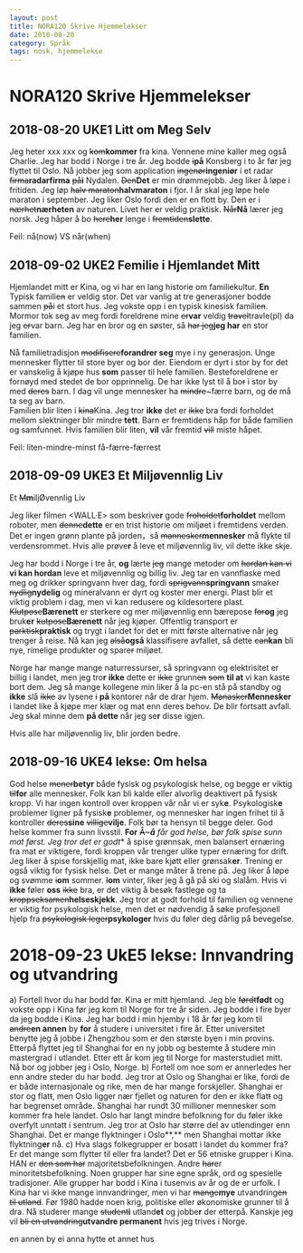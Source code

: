 ```yaml
---
layout: post
title: NORA120 Skrive Hjemmelekser 
date: 2018-08-20
category: Språk
tags: nosk, hjemmelekse
---
```

# NORA120 Skrive Hjemmelekser

## 2018-08-20 UKE1 Litt om Meg Selv

Jeg heter xxx xxx og ~~kom~~**kommer** fra kina. Vennene mine kaller meg også Charlie. Jeg har bodd i Norge i tre år. Jeg bodde ~~i~~**på** Konsberg i to år før jeg flyttet til Oslo. Nå jobber jeg som application ~~ingenør~~**ingeniør** i et radar ~~firma~~**radarfirma** ~~på~~**i** Nydalen. ~~Den~~**Det** er min drømmejobb. Jeg liker å løpe i fritiden. Jeg løp ~~halv maraton~~**halvmaraton** i fjor. I år skal jeg løpe hele maraton i september. Jeg liker Oslo fordi den er en flott by. Den er i ~~nærhet~~**nærheten** av naturen. Livet her er veldig praktisk. ~~Når~~**Nå** lærer jeg norsk. Jeg håper å bo ~~here~~**her** lenge i ~~fremtiden~~**slette**.

Feil:
nå(now) VS når(when)

## 2018-09-02 UKE2 Femilie i Hjemlandet Mitt 

Hjemlandet mitt er Kina, og vi har en lang historie om familiekultur. **En** Typisk familie~~n~~ er veldig stor. Det var vanlig at tre generasjoner bodde sammen ~~på~~i et stort hus. Jeg vokste opp i en typisk kinesisk familie~~n~~. Mormor tok seg av meg fordi foreldrene mine ~~er~~**var** veldig ~~travel~~travle(pl) da jeg ~~er~~var barn. Jeg har en bror og en søster, så ~~har jeg~~**jeg har** en stor familien.
 
Nå familietradisjon ~~modifisere~~**forandrer seg** mye i ny generasjon. Unge mennesker flytter til store byer og bor der. Eiendom er dyrt i stor by for det er vanskelig å kjøpe hus **som** passer til hele familien. Besteforeldrene er fornøyd med stedet de bor opprinnelig. De har ikke lyst til å bo~~r~~ i stor by med ~~deres~~ barn. I dag vil unge mennesker ha ~~mindre~~~færre barn, og de må ta seg av barn.  
Familien blir liten i ~~kina~~Kina. Jeg tror **ikke** det er ~~ikke~~ bra fordi forholdet mellom slektninger blir mindre **tett**. Barn er fremtidens håp for både familien og samfunnet. Hvis familien blir liten, **vil** vår fremtid ~~vill~~ miste håpet.

Feil:
liten-mindre-minst
få-færre-færrest

## 2018-09-09 UKE3 Et Miljøvennlig Liv

Et ~~M~~**m**iljØvennlig Liv

Jeg liker filmen <WALL·E> som beskrive**r** gode ~~froholdet~~**forholdet** mellom roboter, men ~~denne~~**dette** er en trist historie om miljøet i fremtidens verden. Det er ingen grønn plante på jorden，så ~~mannesker~~**mennesker** må flykte til verdensrommet. Hvis alle prøve**r** å leve et miljøvennlig liv, vil dette ikke skje.

Jeg har bodd i Norge i tre år, **og** lært~~e~~ ~~jeg~~ mange metoder om ~~hordan kan vi~~ **vi kan hordan** leve et miljøvennlig og billig liv. Jeg tar en vannflaske med meg og drikker springvann hver dag, fordi ~~sprigvann~~**springvann** smaker ~~nydlig~~**nydelig** og mineralvann er dyrt og koster mer energi. Plast blir et viktig problem i dag, men vi kan redusere og kildesortere plast. ~~Klutpose~~**Bærenett** er sterkere og mer miljøvennlig enn bærepose ~~for~~**og** jeg bruk**er** ~~kutpose~~**Bærenett** når jeg kjøper. Offentlig transport er ~~parktisk~~**praktisk** og trygt i landet for det er mitt første alternativ~~e~~ når jeg trenger å reise. Nå kan jeg ~~alså~~**også** klassifisere avfallet, så dette ~~can~~**kan** bli nye, rimelige produkter og spare~~r~~ miljøet.

Norge har mange mange naturressurser, så springvann og elektrisitet er billig i landet, men jeg tro**r** **ikke** dette er ~~ikke~~ grunn~~en~~ ~~som~~ **til at** vi kan kaste bort dem. Jeg så mange kollegene min liker å la pc-en stå på standby og **ikke** slå ~~ikke~~ av lysene ~~i~~ **på** kontorer når de drar hjem. ~~Manasker~~**Mennesker** i landet like å kjøpe mer klær og mat enn deres behov. De blir fortsatt avfall. Jeg skal minne dem **på dette** når jeg se**r** disse igjen.

Hvis alle har miljøvennlig liv, blir jorden bedre.

## 2018-09-16 UKE4 lekse: Om helsa
God helse ~~mener~~**betyr** både fysisk og psykologisk helse, og begge er viktig ~~til~~**for** alle mennesker. Folk kan bli kalde eller alvorlig deaktivert på fysisk kropp. Vi har ingen kontroll over kroppen vår når vi er syk**e**. Psykologisk**e** problemer ligner på fysisk**e** problemer, og mennesker har ingen frihet til å kontroller ~~deres~~**sine** ~~villige~~**vilje**. Folk bør ta hensyn til begge deler.
God helse kommer fra sunn livsstil. **For** ~~Å~~~***å** får god helse, bør folk spise sunn mat først. Jeg tror det er god**t** å spise grønnsak, men balansert ernæring fra mat er viktigere, fordi kroppen vår trenger ulike typer ernæring for drift. Jeg liker å spise forskjellig mat, ikke bare kjøtt eller grønsak**er**. Trening er også viktig for fysisk helse. Det er mange måter å trene på. Jeg liker å løpe og svømme ~~i~~**om** sommer. ~~I~~**om** vinter, liker jeg å gå på ski og slalåm. Hvis vi **ikke** føler **oss** ~~ikke~~ bra, er det viktig å besøk fastlege og ta ~~kroppseksamen~~**helseskjekk**. Jeg tror at godt forhold til familien og vennene er viktig for psykologisk helse, men det er nødvendig å søke profesjonell hjelp fra ~~psykologisk leger~~**psykologer** hvis du føler deg dårlig på bevegelse.

# 2018-09-23 UkE5 lekse: Innvandring og utvandring
a) Fortell hvor du har bodd før.
Kina er mitt hjemland. Jeg ble ~~førdt~~**født** og vokste opp i Kina før jeg kom til Norge for tre år siden. Jeg bodde i fire byer da jeg bodde i Kina. Jeg har bodd i min hjemby i 18 år før jeg kom til ~~andre~~**en annen** by **for** å studere i universitet i fire år. Etter universitet benytte jeg å jobbe i Zhengzhou som er den største byen i min provins.  Etterpå flyttet jeg til Shanghai for en ny jobb og bestemte å studere min mastergrad i utlandet. Etter ett år kom jeg til Norge for masterstudiet mitt.  Nå bor og jobber jeg i Oslo, Norge.
b) Fortell om noe som er annerledes her enn andre steder du har bodd.
Jeg tror at Oslo og Shanghai er like, fordi de er både internasjonale og rike, men de har mange forskjeller. Shanghai er stor og flat~~t~~, men Oslo ligger nær fjellet og naturen for den er ikke flat~~t~~ og har begrenset område. Shanghai har rundt 30 millioner mennesker som kommer fra hele landet. Oslo har langt mindre befolkning for du føler ikke overfylt unntatt i sentrum. Jeg tror at Oslo har større del av utlendinger enn Shanghai. Det er mange flyktninger i Oslo**,** men Shanghai mottar ikke flyktning**er** nå.
c) Hva slags folkegrupper er bosatt i landet du kommer fra? Er det mange som flytter til eller fra landet?
Det er 56 etniske grupper i Kina. HAN er ~~den som har~~ majoritetsbefolkningen. Andre ~~har~~er minoritetsbefolkning. Noen grupper har sine egne språk, ord og spesielle tradisjoner. Alle grupper har bodd i Kina i tusenvis av år og de er urfolk. I Kina har vi ikke mange innvandringer, men vi har ~~mange~~**mye** utvandring~~en til utland~~. Før 1980 hadde noen krig, politiske eller økonomiske grunner til å dra. Nå studerer mange ~~student~~**i** utland**et** og jobbe**r** der etterpå. Kanskje jeg vil ~~bli en utvandring~~**utvandre permanent** hvis jeg trives i Norge.

en annen by
ei anna hytte
et annet hus